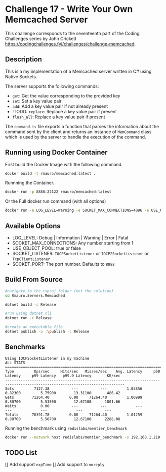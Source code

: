 ﻿# Challenge 17 - Write Your Own Memcached Server

This challenge corresponds to the seventeenth part of the Coding Challenges series by John Crickett https://codingchallenges.fyi/challenges/challenge-memcached.

## Description

This is a my implementation of a Memcached server written in C# using Native Sockets.

The server supports the following commands:

- `get`: Get the value corresponding to the provided key
- `set`: Set a key value pair
- `add`: Add a key value pair if not already present
- !TODO: `replace`: Replace a key value pair if present
- `flush_all`: Replace a key value pair if present

The `command.ts` file exports a function that parses the information about the command sent by the client and returns an instance of `MemCommand` class which is used by the server to handle the execution of the command.

## Running using Docker Container

First build the Docker Image with the following command.

```bash
docker build -t rmauro/memcached:latest .
```

Runnning the Container.

```bash
docker run -p 8888:22122 rmauro/memcached:latest
```

Or the Full docker run command (with all options)

```bash
docker run -e LOG_LEVEL=Warning -e SOCKET_MAX_CONNECTIONS=4096 -e USE_OBJECT_POOL=false -e SOCKET_LISTENER=IOCPSocketListener -e SOCKET_PORT=8888 -p 8888:22122 rmauro/memcached:latest
```

## Available Options

- LOG_LEVEL: Debug | Information | Warning | Error | Fatal
- SOCKET_MAX_CONNECTIONS: Any number starting from 1
- USE_OBJECT_POOL: true or false
- SOCKET_LISTENER: `IOCPSocketListener` or `IOCP2SocketListener` or `TcpClientListener`
- SOCKET_PORT: The port number. Defaults to `8888`

## Build From Source

```bash
#navigate to the csproj folder (not the solution)
cd Rmauro.Servers.Memcached

dotnet build -c Release

#run using dotnet cli
dotnet run -c Release

#create an executable file
dotnet publish -o .\publish -c Release
```

## Benchmarks

```
Using IOCPSocketListener in my machine
ALL STATS
============================================================================================================================
Type         Ops/sec     Hits/sec   Misses/sec    Avg. Latency     p50 Latency     p99 Latency   p99.9 Latency       KB/sec
----------------------------------------------------------------------------------------------------------------------------
Sets         7127.38          ---          ---         1.03856         0.82300         5.75900        13.31100       486.42
Gets        71264.40         0.00     71264.40         1.00999         0.80700         5.53500        12.67100      1801.66
Waits           0.00          ---          ---             ---             ---             ---             ---          ---
Totals      78391.78         0.00     71264.40         1.01259         0.80700         5.56700        12.67100      2288.08
```

Running the benchmark using `redislabs/memtier_benchmark`

```bash
docker run --network host redislabs/memtier_benchmark -s 192.168.1.210 -p 8888 --protocol=memcache_text --clients=20 --requests=50000 --hide-histogram
```

## TODO List

[] Add support `expTime`
[] Add support to `noreply`